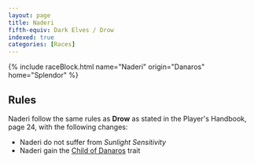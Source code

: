 ```yaml
---
layout: page
title: Naderi
fifth-equiv: Dark Elves / Drow
indexed: true
categories: [Races]
---
```


{% include raceBlock.html name="Naderi" origin="Danaros" home="Splendor" %}

## Rules

Naderi follow the same rules as **Drow** as stated in the Player's Handbook, page 24, with the following changes:

- Naderi do not suffer from _Sunlight Sensitivity_
- Naderi gain the [Child of Danaros](/rules/child_of_danaros) trait

